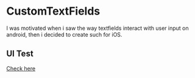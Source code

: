 
# CustomTextFields
I was motivated when i saw the way textfields interact with user input on android, then i decided to create such for iOS.


## UI Test

 [Check here](https://github.com/Abdullah8888/CustomTextFields/blob/main/CustomTextFieldsUITests/BJTextFieldsUITests.swift)